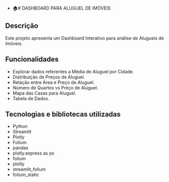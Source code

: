 - :house:# DASHBOARD PARA ALUGUEL DE IMÓVEIS

## Descrição
Este projeto apresenta um Dashboard Interativo para análise de Alugueis de Imóveis.

## Funcionalidades
- Explorar dados referentes a Média de Aluguel por Cidade.
- Distribuição de Preços de Aluguel.
- Relação entre Área e Preço de Aluguel.
- Número de Quartos vs Preço de Aluguel.
- Mapa das Casas para Aluguel.
- Tabela de Dados.


## Tecnologias e bibliotecas utilizadas
- Python
- Streamlit
- Plotly
- Folium
- pandas
- plotly.express as px
- folium
- plotly
- streamlit_folium
- folium_static
